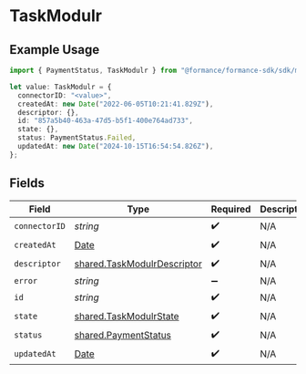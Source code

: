 # TaskModulr

## Example Usage

```typescript
import { PaymentStatus, TaskModulr } from "@formance/formance-sdk/sdk/models/shared";

let value: TaskModulr = {
  connectorID: "<value>",
  createdAt: new Date("2022-06-05T10:21:41.829Z"),
  descriptor: {},
  id: "857a5b40-463a-47d5-b5f1-400e764ad733",
  state: {},
  status: PaymentStatus.Failed,
  updatedAt: new Date("2024-10-15T16:54:54.826Z"),
};
```

## Fields

| Field                                                                                         | Type                                                                                          | Required                                                                                      | Description                                                                                   |
| --------------------------------------------------------------------------------------------- | --------------------------------------------------------------------------------------------- | --------------------------------------------------------------------------------------------- | --------------------------------------------------------------------------------------------- |
| `connectorID`                                                                                 | *string*                                                                                      | :heavy_check_mark:                                                                            | N/A                                                                                           |
| `createdAt`                                                                                   | [Date](https://developer.mozilla.org/en-US/docs/Web/JavaScript/Reference/Global_Objects/Date) | :heavy_check_mark:                                                                            | N/A                                                                                           |
| `descriptor`                                                                                  | [shared.TaskModulrDescriptor](../../../sdk/models/shared/taskmodulrdescriptor.md)             | :heavy_check_mark:                                                                            | N/A                                                                                           |
| `error`                                                                                       | *string*                                                                                      | :heavy_minus_sign:                                                                            | N/A                                                                                           |
| `id`                                                                                          | *string*                                                                                      | :heavy_check_mark:                                                                            | N/A                                                                                           |
| `state`                                                                                       | [shared.TaskModulrState](../../../sdk/models/shared/taskmodulrstate.md)                       | :heavy_check_mark:                                                                            | N/A                                                                                           |
| `status`                                                                                      | [shared.PaymentStatus](../../../sdk/models/shared/paymentstatus.md)                           | :heavy_check_mark:                                                                            | N/A                                                                                           |
| `updatedAt`                                                                                   | [Date](https://developer.mozilla.org/en-US/docs/Web/JavaScript/Reference/Global_Objects/Date) | :heavy_check_mark:                                                                            | N/A                                                                                           |